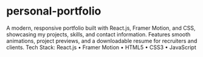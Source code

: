 # personal-portfolio
A modern, responsive portfolio built with React.js, Framer Motion, and CSS, showcasing my projects, skills, and contact information. Features smooth animations, project previews, and a downloadable resume for recruiters and clients.  Tech Stack: React.js • Framer Motion • HTML5 • CSS3 • JavaScript
